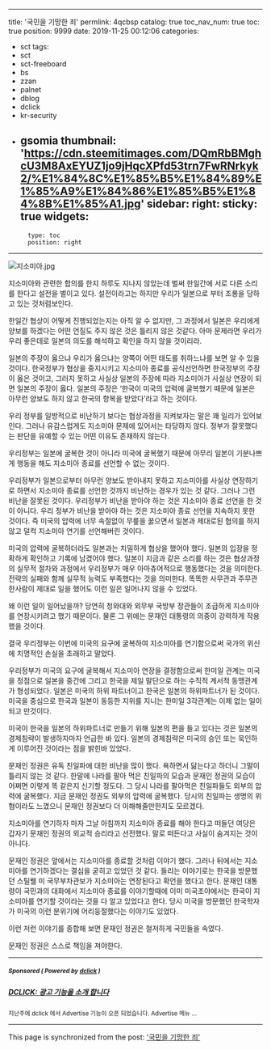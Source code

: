 
---
title: '국민을 기망한 죄'
permlink: 4qcbsp
catalog: true
toc_nav_num: true
toc: true
position: 9999
date: 2019-11-25 00:12:06
categories:
- sct
tags:
- sct
- sct-freeboard
- bs
- zzan
- palnet
- dblog
- dclick
- kr-security
- gsomia
thumbnail: 'https://cdn.steemitimages.com/DQmRbBMghcU3M8AxEYUZ1jo9jHqcXPfd53trn7FwRNrkyk2/%E1%84%8C%E1%85%B5%E1%84%89%E1%85%A9%E1%84%86%E1%85%B5%E1%84%8B%E1%85%A1.jpg'
sidebar:
    right:
        sticky: true
widgets:
    -
        type: toc
        position: right
---


![지소미아.jpg](https://cdn.steemitimages.com/DQmRbBMghcU3M8AxEYUZ1jo9jHqcXPfd53trn7FwRNrkyk2/%E1%84%8C%E1%85%B5%E1%84%89%E1%85%A9%E1%84%86%E1%85%B5%E1%84%8B%E1%85%A1.jpg)


지소미아와 관련한 합의를 한지 하루도 지나지 않았는데 벌써 한일간에 서로 다른 소리를 한다고 설전을 벌이고 있다. 설전이라고는 하지만 우리가 일본으로 부터 조롱을 당하고 있는 것처럼보인다.

한일간 협상이 어떻게 진행되었는지는 아직 알 수 없지만, 그 과정에서 일본은 우리에게 양보를 하겠다는 어떤 언질도 주지 않은 것은 틀리지 않은 것같다. 아마 문제라면 우리가 우리 좋은데로 일본의 의도를 해석하고 확인을 하지 않을 것이리라.

일본의 주장이 옳으냐 우리가 옳으냐는 양쪽이 어떤 태도를 취하느냐를 보면 알 수 있을 것이다. 한국정부가 협상을 중지시키고 지소미아 종료를 공식선언하면 한국정부의 주장이 옳은 것이고, 그러지 못하고 사실상 일본의 주장에 따라 지소미아가 사실상 연장이 되면 일본의 주장이 옳다. 일본의 주장은 ‘한국이 미국의 압력에 굴복했기 때문에 일본은 아무런 양보도 하지 않고 한국의 항복을 받았다’라고 하는 것이다.

우리 정부를 일방적으로 비난하기 보다는 협상과정을 지켜보자는 말은 꽤 일리가 있어보인다. 그러나 유감스럽게도 지소미아 문제에 있어서는 타당하지 않다. 정부가 잘못했다는 판단을 유예할 수 있는 어떤 이유도 존재하지 않는다.

우리정부는 일본에 굴복한 것이 아니라 미국에 굴복했기 때문에 아무리 일본이 기분나쁘게 행동을 해도 지소미아 종료를 선언할 수 없는 것이다.

우리정부가 일본으로부터 아무런 양보도 받아내지 못하고 지소미아를 사실상 연장하기로 하면서 지소미아 종료를 선언한 것까지 비난하는 경우가 있는 것 같다. 그러나 그런 비난을 잘못된 것이다. 우리정부가 비난을 받아야 하는 것은 지소미아 종료 선언을 한 것이 아니다. 우리 정부가 비난을 받아야 하는 것은 지소미아 종료 선언을 지속하지 못한 것이다. 즉 미국의 압력에 너무 속절없이 무릎을 꿇으면서 일본과 제대로된 협의를 하지 않고 덜컥 지소미아 연기를 선언해버린 것이다.

미국의 압력에 굴복하더라도 일본과는 치밀하게 협상을 했어야 했다. 일본의 입장을 정확하게 확인하고 기록에 남겼어야 했다. 일본이 지금과 같은 소리를 하는 것은 협상과정의 실무적 절차와 과정에서 우리정부가 매우 아마츄어적으로 행동했다는 것을 의미한다. 전략의 실패와 함께 실무적 능력도 부족했다는 것을 의미한다. 똑똑한 사무관과 주무관 한사람이 제대로 일을 했어도 이런 일은 일어나지 않을 수 있었다.

왜 이런 일이 일어났을까? 당연히 청와대와 외무부 국방부 장관들이 조급하게 지소미아를 연장시키려고 했기 때문이다. 물론 그 위에는 문재인 대통령의 의중이 강력하게 작용했을 것이다.

결국 우리정부는 이번에 미국의 요구에 굴복하여 지소미아를 연기함으로써 국가의 위신에 치명적인 손실을 초래하고 말았다.

우리정부가 미국의 요구에 굴복해서 지소미아 연장을 결정함으로써 한미일 관계는 미국을 정점으로 일본을 중간에 그리고 한국을 제일 말단으로 하는 수직적 계서적 동맹관계가 형성되었다. 일본은 미국의 하위 파트너이고 한국은 일본의 하위파트너가 된 것이다. 미국을 중심으로 한국과 일본이 동등한 지위를 지니는 한미일 3각관계는 이제 없는 일이 되고 만것이다.

미국이 한국을 일본의 하위파트너로 만들기 위해 일본의 편을 들고 있다는 것은 일본의 경제침략이 발생하자마자 언급한 바 있다. 일본의 경제침략은 미국의 승인 또는 묵인하게 이루어진 것이라는 점을 밝힌바 있었다.

문재인 정권은 유독 친일파에 대한 비난을 많이 했다. 욕하면서 닮는다고 하더니 그말이 틀리지 않는 것 같다. 한말에 나라를 팔아 먹은 친일파의 모습과 문재인 정권의 모습이 어쩌면 이렇게 똑 같은지 신기할 정도다. 그 당시 나라를 팔아먹은 친일파들도 외부의 압력에 굴복했다. 지금 문재인 정권도 외부의 압력에 굴복했다. 당시의 친일파는 생명의 위협이라도 느꼈으니 문재인 정권보다 더 이해해줄만한지도 모르겠다.

지소미아를 연기하자 마자 그날 아침까지 지소미아 종료를 해야 한다고 떠들던 여당은 갑자기 문재인 정권의 외교적 승리라고 선전했다. 말로 떠든다고 사실이 숨겨지는 것이 아니다.

문재인 정권은 앞에서는 지소미아를 종료할 것처럼 이야기 했다. 그러나 뒤에서는 지소미아를 연기하겠다는 결심을 굳히고 있었던 것 같다. 들리는 이야기로는 한국을 방문했던 스틸웰 미 국무부차관보가 지소미아는 연장된다고 확언을 했다고 한다. 문재인 대통령이 국민과의 대화에서 지소미아 종료를 이야기할때에 이미 미국조야에서는 한국이 지소미아를 연기할 것이라는 것을 다 알고 있었다고 한다. 당시 미국을 방문했던 한국학자가 미국의 이런 분위기에 어리둥절했다는 이야기도 있었다.

이런 저런 이야기를 종합해 보면 문재인 정권은 철저하게 국민들을 속였다.

문재인 정권은 스스로 책임을 져야한다.

---

#####  <sub> **Sponsored ( Powered by [dclick](https://www.dclick.io) )** </sub>
##### [DCLICK: 광고 기능을 소개 합니다](https://api.dclick.io/v1/c?x=eyJhbGciOiJIUzI1NiIsInR5cCI6IkpXVCJ9.eyJjIjoib2xkc3RvbmUiLCJzIjoiNHFjYnNwIiwiYSI6WyJ0LTEyOTAiXSwidXJsIjoiaHR0cHM6Ly9zdGVlbWl0LmNvbS9kY2xpY2sta3IvQGRjbGljay9kY2xpY2stLTE1NDM5ODY4MDU4MDkiLCJpYXQiOjE1NzQ2NDQ2ODQsImV4cCI6MTg5MDAwNDY4NH0.kxq_dW4EVisx5d9PnYw-rnOcrqFJ4W4GtWOM1o1qidg)
<sup>지난주에 dclick 에서 Advertise 기능이 오픈 되었습니다. Advertise 메뉴 ...</sup>


- - -

This page is synchronized from the post: ['국민을 기망한 죄'](https://steemit.com/@oldstone/4qcbsp)
